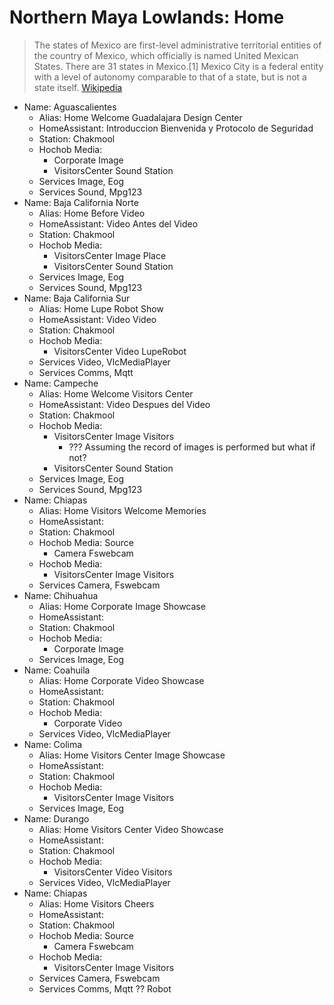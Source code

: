 # Northern Maya Lowlands: Home

> The states of Mexico are first-level administrative territorial entities of the country of Mexico, which officially is named United Mexican States. There are 31 states in Mexico.[1] Mexico City is a federal entity with a level of autonomy comparable to that of a state, but is not a state itself. [Wikipedia](https://en.wikipedia.org/wiki/States_of_Mexico)

- Name: Aguascalientes
  - Alias: Home Welcome Guadalajara Design Center
  - HomeAssistant: Introduccion Bienvenida y Protocolo de Seguridad
  - Station: Chakmool
  - Hochob Media:
    - Corporate Image
    - VisitorsCenter Sound Station
  - Services Image, Eog
  - Services Sound, Mpg123
- Name: Baja California Norte
  - Alias: Home Before Video
  - HomeAssistant: Video Antes del Video
  - Station: Chakmool
  - Hochob Media:
    - VisitorsCenter Image Place
    - VisitorsCenter Sound Station
  - Services Image, Eog
  - Services Sound, Mpg123
- Name: Baja California Sur
  - Alias: Home Lupe Robot Show
  - HomeAssistant: Video Video
  - Station: Chakmool
  - Hochob Media:
    - VisitorsCenter Video LupeRobot
  - Services Video, VlcMediaPlayer
  - Services Comms, Mqtt
- Name: Campeche
  - Alias: Home Welcome Visitors Center
  - HomeAssistant: Video Despues del Video
  - Station: Chakmool
  - Hochob Media:
    - VisitorsCenter Image Visitors
      - ??? Assuming the record of images is performed but what if not?
    - VisitorsCenter Sound Station
  - Services Image, Eog
  - Services Sound, Mpg123
- Name: Chiapas
  - Alias: Home Visitors Welcome Memories
  - HomeAssistant:
  - Station: Chakmool
  - Hochob Media: Source
    - Camera Fswebcam
  - Hochob Media:
    - VisitorsCenter Image Visitors
  - Services Camera, Fswebcam
- Name: Chihuahua
  - Alias: Home Corporate Image Showcase
  - HomeAssistant: 
  - Station: Chakmool
  - Hochob Media:
    - Corporate Image
  - Services Image, Eog
- Name: Coahuila
  - Alias: Home Corporate Video Showcase
  - HomeAssistant: 
  - Station: Chakmool
  - Hochob Media:
    - Corporate Video
  - Services Video, VlcMediaPlayer
- Name: Colima
  - Alias: Home Visitors Center Image Showcase
  - HomeAssistant: 
  - Station: Chakmool
  - Hochob Media:
    - VisitorsCenter Image Visitors
  - Services Image, Eog
- Name: Durango
  - Alias: Home Visitors Center Video Showcase
  - HomeAssistant: 
  - Station: Chakmool
  - Hochob Media:
    - VisitorsCenter Video Visitors
  - Services Video, VlcMediaPlayer
- Name: Chiapas
  - Alias: Home Visitors Cheers
  - HomeAssistant:
  - Station: Chakmool
  - Hochob Media: Source
    - Camera Fswebcam
  - Hochob Media:
    - VisitorsCenter Image Visitors
  - Services Camera, Fswebcam
  - Services Comms, Mqtt ?? Robot



